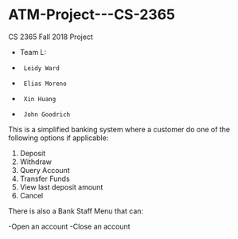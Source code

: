 # ATM-Project---CS-2365
CS 2365 Fall 2018 Project

 * Team L:
 * 		Leidy Ward
 * 		Elias Moreno
 * 		Xin Huang
 * 		John Goodrich

This is a simplified banking system where a customer do one of the following options if applicable:

1) Deposit
2) Withdraw
3) Query Account
4) Transfer Funds
5) View last deposit amount
6) Cancel

There is also a Bank Staff Menu that can:

-Open an account
-Close an account